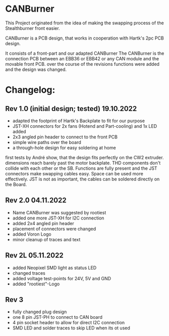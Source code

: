 # CANBurner

This Project originated from the idea of making the swapping process of the Stealthburner front easier.

CANBurner is a PCB design, that works in cooperation with Hartk's 2pc PCB design.

It consists of a front-part and our adapted CANBurner
The CANBurner is the connection PCB between an EBB36 or EBB42 or any CAN module and the movable front PCB.
over the course of the revisions functions were added and the design was changed. 

# Changelog:
## Rev 1.0 (initial design; tested) 19.10.2022

- adapted the footprint of Hartk's Backplate to fit for our purpose
- JST-XH connectors for 2x fans (Hotend and Part-cooling) and 1x LED added
- 2x3 angled pin header to connect to the front PCB 
- simple wire paths over the board
- a through-hole design for easy soldering at home

first tests by André show, that the design fits perfectly on the CW2 extruder. dimensions reach barely past the motor backplate. 
THD components don't collide with each other or the SB. Functions are fully present and the JST connectors make swapping cables easy.
Space can be used more effectively. JST is not as important, the cables can be soldered directly on the Board.

## Rev 2.0 04.11.2022

- Name CANBurner was suggested by rootiest
- added one more JST-XH for I2C connection
- added 2x4 angled pin header 
- placement of connectors were changed
- added Voron Logo 
- minor cleanup of traces and text

## Rev 2L 05.11.2022

- added Neopixel SMD light as status LED
- changed traces
- added voltage test-points for 24V, 5V and GND
- added "rootiest"-Logo

## Rev 3

- fully changed plug design
- one 8 pin JST-PH to connect to CAN board
- 4 pin socket header to allow for direct I2C connection
- SMD LED and solder traces to skip LED when its ot used
